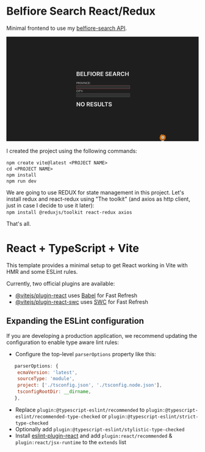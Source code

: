 # Belfiore Search React/Redux

Minimal frontend to use my [belfiore-search API](https://github.com/giufus/belfiore-search).  

![](belfiore-demo-640x348.gif)

I created  the project using the following commands:  
```
npm create vite@latest <PROJECT NAME>
cd <PROJECT NAME>
npm install 
npm run dev
```

We are going to use REDUX for state management in this project. 
Let's install redux and react-redux using "The toolkit" (and axios as http client, just in case I decide to use it later):  
`npm install @reduxjs/toolkit react-redux axios` 

That's all.   

# React + TypeScript + Vite 

This template provides a minimal setup to get React working in Vite with HMR and some ESLint rules.

Currently, two official plugins are available:

- [@vitejs/plugin-react](https://github.com/vitejs/vite-plugin-react/blob/main/packages/plugin-react/README.md) uses [Babel](https://babeljs.io/) for Fast Refresh
- [@vitejs/plugin-react-swc](https://github.com/vitejs/vite-plugin-react-swc) uses [SWC](https://swc.rs/) for Fast Refresh

## Expanding the ESLint configuration

If you are developing a production application, we recommend updating the configuration to enable type aware lint rules:

- Configure the top-level `parserOptions` property like this:

```js
   parserOptions: {
    ecmaVersion: 'latest',
    sourceType: 'module',
    project: ['./tsconfig.json', './tsconfig.node.json'],
    tsconfigRootDir: __dirname,
   },
```

- Replace `plugin:@typescript-eslint/recommended` to `plugin:@typescript-eslint/recommended-type-checked` or `plugin:@typescript-eslint/strict-type-checked`
- Optionally add `plugin:@typescript-eslint/stylistic-type-checked`
- Install [eslint-plugin-react](https://github.com/jsx-eslint/eslint-plugin-react) and add `plugin:react/recommended` & `plugin:react/jsx-runtime` to the `extends` list
